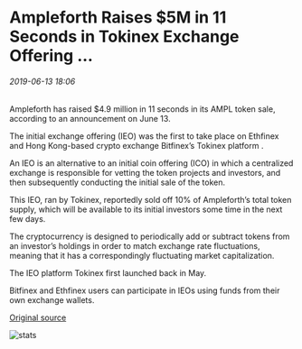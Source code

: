 # Ampleforth Raises $5M in 11 Seconds in Tokinex Exchange Offering ...

###### 2019-06-13 18:06

Ampleforth has raised $4.9 million in 11 seconds in its AMPL token sale, according to an announcement on June 13.

The initial exchange offering (IEO) was the first to take place on Ethfinex and Hong Kong-based crypto exchange Bitfinex’s Tokinex platform .

An IEO is an alternative to an initial coin offering (ICO) in which a centralized exchange is responsible for vetting the token projects and investors, and then subsequently conducting the initial sale of the token.

This IEO, ran by Tokinex, reportedly sold off 10% of Ampleforth’s total token supply, which will be available to its initial investors some time in the next few days.

The cryptocurrency is designed to periodically add or subtract tokens from an investor’s holdings in order to match exchange rate fluctuations, meaning that it has a correspondingly fluctuating market capitalization.

The IEO platform Tokinex first launched back in May.

Bitfinex and Ethfinex users can participate in IEOs using funds from their own exchange wallets.

[Original source](https://cointelegraph.com/news/ampleforth-raises-5m-in-11-seconds-in-tokinex-exchange-offering)

![stats](https://c.statcounter.com/11760860/0/a89fa40b/1/ "stats")